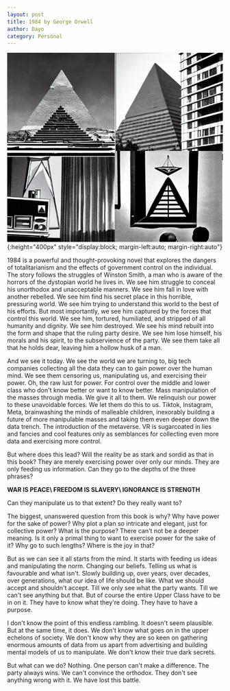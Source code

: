 ```yaml
---
layout: post
title: 1984 by George Orwell 
author: Dayo
category: Personal
---
```


![profile](/images/1984.jpg){:height="400px" style="display:block; margin-left:auto; margin-right:auto"}

1984 is a powerful and thought-provoking novel that explores the dangers of totalitarianism and the effects of government control on the individual. The story follows the struggles of Winston Smith, a man who is aware of the horrors of the dystopian world he lives in. We see him struggle to conceal his unorthodox and unacceptable manners. We see him fall in love with another rebelled. We see him find his secret place in this horrible, pressuring world. We see him trying to understand this world to the best of his efforts. But most importantly, we see him captured by the forces that control this world. We see him, tortured, humiliated, and stripped of all humanity and dignity. We see him destroyed. We see his mind rebuilt into the form and shape that the ruling party desire. We see him lose himself, his morals and his spirit, to the subservience of the party. We see them take all that he holds dear, leaving him a hollow husk of a man.

And we see it today. We see the world we are turning to, big tech companies collecting all the data they can to gain power over the human mind. We see them censoring us, manipulating us, and exercising their power. Oh, the raw lust for power. For control over the middle and lower class who don't know better or want to know better. Mass manipulation of the masses through media. We give it all to them. We relinquish our power to these unavoidable forces. We let them do this to us. Tiktok, Instagram, Meta, brainwashing the minds of malleable children, inexorably building a future of more manipulable masses and taking them even deeper down the data trench. The introduction of the metaverse. VR is sugarcoated in lies and fancies and cool features only as semblances for collecting even more data and exercising more control.

But where does this lead? Will the reality be as stark and sordid as that in this book? They are merely exercising power over only our minds. They are only feeding us information. Can they go to the depths of the three phrases?

<b>
WAR IS PEACE\
FREEDOM IS SLAVERY\
IGNORANCE IS STRENGTH
</b>

Can they manipulate us to that extent? Do they really want to?

The biggest, unanswered question from this book is why? Why have power for the sake of power? Why plot a plan so intricate and elegant, just for collective power? What is the purpose? There can't not be a deeper meaning. Is it only a primal thing to want to exercise power for the sake of it? Why go to such lengths? Where is the joy in that?

But as we can see it all starts from the mind. It starts with feeding us ideas and manipulating the norm. Changing our beliefs. Telling us what is favourable and what isn't. Slowly building up, over years, over decades, over generations, what our idea of life should be like. What we should accept and shouldn't accept. Till we only see what the party wants. Till we can't see anything but that. But of course the entire Upper Class have to be in on it. They have to know what they're doing. They have to have a purpose.

I don't know the point of this endless rambling. It doesn't seem plausible. But at the same time, it does. We don't know what goes on in the upper echelons of society. We don't know why they are so keen on gathering enormous amounts of data from us apart from advertising and building mental models of us to manipulate. We don't know their true dark secrets.

But what can we do? Nothing. One person can't make a difference. The party always wins. We can't convince the orthodox. They don't see anything wrong with it. We have lost this battle.